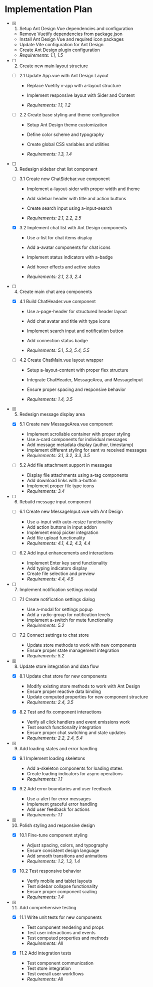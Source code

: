 # Implementation Plan

- [x] 1. Setup Ant Design Vue dependencies and configuration


  - Remove Vuetify dependencies from package.json
  - Install Ant Design Vue and required icon packages
  - Update Vite configuration for Ant Design
  - Create Ant Design plugin configuration
  - _Requirements: 1.1, 1.5_





- [ ] 2. Create new main layout structure
  - [ ] 2.1 Update App.vue with Ant Design Layout
    - Replace Vuetify v-app with a-layout structure


    - Implement responsive layout with Sider and Content
    - _Requirements: 1.1, 1.2_
  




  - [ ] 2.2 Create base styling and theme configuration
    - Setup Ant Design theme customization
    - Define color scheme and typography
    - Create global CSS variables and utilities

    - _Requirements: 1.3, 1.4_

- [ ] 3. Redesign sidebar chat list component
  - [ ] 3.1 Create new ChatSidebar.vue component
    - Implement a-layout-sider with proper width and theme




    - Add sidebar header with title and action buttons
    - Create search input using a-input-search
    - _Requirements: 2.1, 2.2, 2.5_
  
  - [x] 3.2 Implement chat list with Ant Design components


    - Use a-list for chat items display
    - Add a-avatar components for chat icons
    - Implement status indicators with a-badge




    - Add hover effects and active states
    - _Requirements: 2.1, 2.3, 2.4_

- [ ] 4. Create main chat area components
  - [x] 4.1 Build ChatHeader.vue component

    - Use a-page-header for structured header layout
    - Add chat avatar and title with type icons
    - Implement search input and notification button
    - Add connection status badge




    - _Requirements: 5.1, 5.3, 5.4, 5.5_
  
  - [ ] 4.2 Create ChatMain.vue layout wrapper
    - Setup a-layout-content with proper flex structure
    - Integrate ChatHeader, MessageArea, and MessageInput

    - Ensure proper spacing and responsive behavior
    - _Requirements: 1.4, 3.5_

- [x] 5. Redesign message display area

  - [x] 5.1 Create new MessageArea.vue component

    - Implement scrollable container with proper styling
    - Use a-card components for individual messages
    - Add message metadata display (author, timestamp)
    - Implement different styling for sent vs received messages
    - _Requirements: 3.1, 3.2, 3.3, 3.5_

  
  - [ ] 5.2 Add file attachment support in messages
    - Display file attachments using a-tag components
    - Add download links with a-button
    - Implement proper file type icons
    - _Requirements: 3.4_

- [ ] 6. Rebuild message input component
  - [ ] 6.1 Create new MessageInput.vue with Ant Design
    - Use a-input with auto-resize functionality
    - Add action buttons in input addon
    - Implement emoji picker integration
    - Add file upload functionality
    - _Requirements: 4.1, 4.2, 4.3, 4.4_
  
  - [ ] 6.2 Add input enhancements and interactions
    - Implement Enter key send functionality
    - Add typing indicators display
    - Create file selection and preview
    - _Requirements: 4.4, 4.5_

- [ ] 7. Implement notification settings modal
  - [ ] 7.1 Create notification settings dialog
    - Use a-modal for settings popup
    - Add a-radio-group for notification levels
    - Implement a-switch for mute functionality
    - _Requirements: 5.2_
  
  - [ ] 7.2 Connect settings to chat store
    - Update store methods to work with new components
    - Ensure proper state management integration
    - _Requirements: 5.2_

- [x] 8. Update store integration and data flow




  - [x] 8.1 Update chat store for new components

    - Modify existing store methods to work with Ant Design
    - Ensure proper reactive data binding
    - Update computed properties for new component structure
    - _Requirements: 2.4, 3.5_
  
  - [x] 8.2 Test and fix component interactions




    - Verify all click handlers and event emissions work
    - Test search functionality integration
    - Ensure proper chat switching and state updates
    - _Requirements: 2.2, 2.4, 5.4_

- [x] 9. Add loading states and error handling


  - [x] 9.1 Implement loading skeletons


    - Add a-skeleton components for loading states
    - Create loading indicators for async operations
    - _Requirements: 1.1_
  
  - [x] 9.2 Add error boundaries and user feedback


    - Use a-alert for error messages
    - Implement graceful error handling
    - Add user feedback for actions
    - _Requirements: 1.1_

- [x] 10. Polish styling and responsive design


  - [x] 10.1 Fine-tune component styling


    - Adjust spacing, colors, and typography
    - Ensure consistent design language
    - Add smooth transitions and animations
    - _Requirements: 1.2, 1.3, 1.4_
  
  - [x] 10.2 Test responsive behavior


    - Verify mobile and tablet layouts
    - Test sidebar collapse functionality
    - Ensure proper component scaling
    - _Requirements: 1.4_

- [x] 11. Add comprehensive testing



  - [x] 11.1 Write unit tests for new components

    - Test component rendering and props
    - Test user interactions and events
    - Test computed properties and methods
    - _Requirements: All_
  
  - [x] 11.2 Add integration tests

    - Test component communication
    - Test store integration
    - Test overall user workflows
    - _Requirements: All_